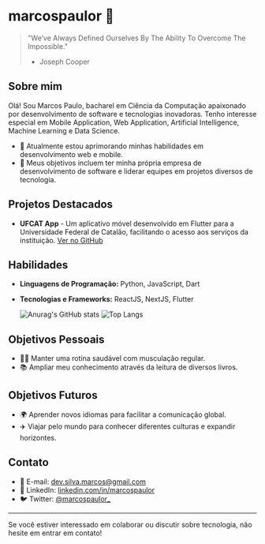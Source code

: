 # marcospaulor 🚀
> "We’ve Always Defined Ourselves By The Ability To Overcome The Impossible."
> - Joseph Cooper

## Sobre mim

Olá! Sou Marcos Paulo, bacharel em Ciência da Computação apaixonado por desenvolvimento de software e tecnologias inovadoras. Tenho interesse especial em Mobile Application, Web Application, Artificial Intelligence, Machine Learning e Data Science.

- 🌱 Atualmente estou aprimorando minhas habilidades em desenvolvimento web e mobile.
- 💼 Meus objetivos incluem ter minha própria empresa de desenvolvimento de software e liderar equipes em projetos diversos de tecnologia.

## Projetos Destacados

- **UFCAT App** - Um aplicativo móvel desenvolvido em Flutter para a Universidade Federal de Catalão, facilitando o acesso aos serviços da instituição. [Ver no GitHub](https://github.com/marcospaulor/ufcat_app)

## Habilidades

- **Linguagens de Programação:** Python, JavaScript, Dart
- **Tecnologias e Frameworks:** ReactJS, NextJS, Flutter

  ![Anurag's GitHub stats](https://github-readme-stats.vercel.app/api?username=marcospaulor&show_icons=true&rank_icon=github&theme=highcontrast)
  ![Top Langs](https://github-readme-stats.vercel.app/api/top-langs/?username=marcospaulor&size_weight=0&count_weight=1&layout=compact&theme=highcontrast)

## Objetivos Pessoais

- 🏋️‍♂️ Manter uma rotina saudável com musculação regular.
- 📚 Ampliar meu conhecimento através da leitura de diversos livros.

## Objetivos Futuros

- 🌍 Aprender novos idiomas para facilitar a comunicação global.
- ✈️ Viajar pelo mundo para conhecer diferentes culturas e expandir horizontes.

## Contato

- 📧 E-mail: dev.silva.marcos@gmail.com
- 💼 LinkedIn: [linkedin.com/in/marcospaulor](https://www.linkedin.com/in/marcospaulor)
- 🐦 Twitter: [@marcospaulor_](https://twitter.com/marcospaulor_)

---

Se você estiver interessado em colaborar ou discutir sobre tecnologia, não hesite em entrar em contato!
